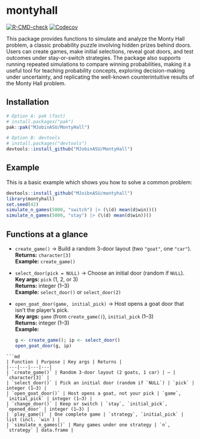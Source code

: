# montyhall

<!-- badges: start -->
[![R-CMD-check](https://github.com/MJobinASU/MontyHall/actions/workflows/R-CMD-check.yaml/badge.svg)](https://github.com/MJobinASU/MontyHall/actions/workflows/R-CMD-check.yaml)
[![Codecov](https://codecov.io/gh/MJobinASU/MontyHall/branch/main/graph/badge.svg)](https://codecov.io/gh/MJobinASU/MontyHall)
<!-- badges: end -->


This package provides functions to simulate and analyze the Monty Hall problem, a classic probability puzzle involving hidden prizes behind doors. Users can create games, make initial selections, reveal goat doors, and test outcomes under stay-or-switch strategies. The package also supports running repeated simulations to compare winning probabilities, making it a useful tool for teaching probability concepts, exploring decision-making under uncertainty, and replicating the well-known counterintuitive results of the Monty Hall problem.

## Installation

```r
# Option A: pak (fast)
# install.packages("pak")
pak::pak("MJobinASU/MontyHall")

# Option B: devtools
# install.packages("devtools")
devtools::install_github("MJobinASU/MontyHall")

```

## Example

This is a basic example which shows you how to solve a common problem:

``` r
devtools::install_github("MJoibnASU/montyhall")
library(montyhall)
set.seed(42)
simulate_n_games(5000, "switch") |> (\(d) mean(d$win))()
simulate_n_games(5000, "stay") |> (\(d) mean(d$win))()

```

## Functions at a glance

- `create_game()` → Build a random 3-door layout (two `"goat"`, one `"car"`).  
  **Returns:** `character[3]`  
  **Example:** `create_game()`

- `select_door(pick = NULL)` → Choose an initial door (random if `NULL`).  
  **Key args:** `pick` (1, 2, or 3)  
  **Returns:** integer (1–3)  
  **Example:** `select_door()` or `select_door(2)`

- `open_goat_door(game, initial_pick)` → Host opens a goat door that isn’t the player’s pick.  
  **Key args:** `game` (from `create_game()`), `initial_pick` (1–3)  
  **Returns:** integer (1–3)  
  **Example:** 
  ```r
  g <- create_game(); ip <- select_door()
  open_goat_door(g, ip)
  
```
```md
| Function | Purpose | Key args | Returns |
|---|---|---|---|
| `create_game()` | Random 3-door layout (2 goats, 1 car) | — | `character[3]` |
| `select_door()` | Pick an initial door (random if `NULL`) | `pick` | integer (1–3) |
| `open_goat_door()` | Host opens a goat, not your pick | `game`, `initial_pick` | integer (1–3) |
| `change_door()` | Keep or switch | `stay`, `initial_pick`, `opened_door` | integer (1–3) |
| `play_game()` | One complete game | `strategy`, `initial_pick` | list (incl. `win`) |
| `simulate_n_games()` | Many games under one strategy | `n`, `strategy` | data.frame |

```
